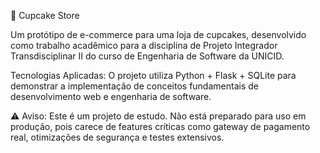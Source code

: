 🍪 Cupcake Store  

Um protótipo de e-commerce para uma loja de cupcakes, desenvolvido como trabalho acadêmico para a disciplina de Projeto Integrador Transdisciplinar II do curso de Engenharia de Software da UNICID.

Tecnologias Aplicadas: O projeto utiliza Python + Flask + SQLite para demonstrar a implementação de conceitos fundamentais de desenvolvimento web e engenharia de software.

⚠️ Aviso: Este é um projeto de estudo. Não está preparado para uso em produção, pois carece de features críticas como gateway de pagamento real, otimizações de segurança e testes extensivos.
